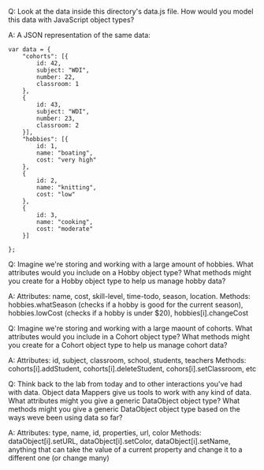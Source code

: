 Q: Look at the data inside this directory's data.js file. How would you model this data with JavaScript object types?

A:  A JSON representation of the same data: 

	var data = {
		"cohorts": [{
			id: 42,
			subject: "WDI",
			number: 22,
			classroom: 1
		},
		{
			id: 43,
			subject: "WDI",
			number: 23,
			classroom: 2
		}],
		"hobbies": [{
			id: 1,
			name: "boating",
			cost: "very high"
		},
		{
			id: 2,
			name: "knitting",
			cost: "low"
		},
		{
			id: 3,
			name: "cooking",
			cost: "moderate"
		}]

	};

Q: Imagine we're storing and working with a large amount of hobbies. What attributes would you include on a Hobby object type? What methods might you create for a Hobby object type to help us manage hobby data?

A: Attributes: name, cost, skill-level, time-todo, season, location. 
   Methods: hobbies.whatSeason (checks if a hobby is good for the current season), hobbies.lowCost (checks if a hobby is under $20), hobbies[i].changeCost

Q: Imagine we're storing and working with a large maount of cohorts. What attributes would you include in a Cohort object type? What methods might you create for a Cohort object type to help us manage cohort data?

A: Attributes: id, subject, classroom, school, students, teachers
   Methods: cohorts[i].addStudent, cohorts[i].deleteStudent, cohors[i].setClassroom, etc

Q: Think back to the lab from today and to other interactions you've had with data. Object data Mappers give us tools to work with any kind of data. What attributes might you give a generic DataObject object type? What methods might you give a generic DataObject object type based on the ways weve been using data so far?

A: Attributes: type, name, id, properties, url, color
   Methods: dataObject[i].setURL, dataObject[i].setColor, dataObject[i].setName, anything that can take the value of a current property and change it to a different one (or change many)
